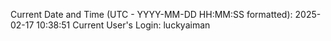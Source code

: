 Current Date and Time (UTC - YYYY-MM-DD HH:MM:SS formatted): 2025-02-17 10:38:51
Current User's Login: luckyaiman
